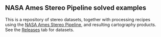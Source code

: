 NASA Ames Stereo Pipeline solved examples
-----------------------------------------

This is a repository of stereo datasets, together with processing recipes using the [NASA Ames Stereo Pipeline](https://github.com/NeoGeographyToolkit/StereoPipeline), and resulting cartography products. See the [Releases](https://github.com/NeoGeographyToolkit/StereoPipelineSolvedExamples/releases) tab for datasets.

